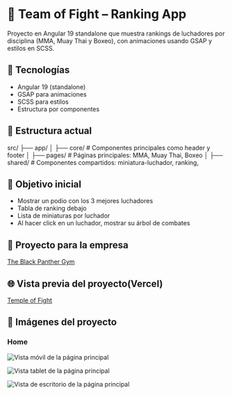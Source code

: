 # 🥊 Team of Fight – Ranking App

Proyecto en Angular 19 standalone que muestra rankings de luchadores por disciplina (MMA, Muay Thai y Boxeo), con animaciones usando GSAP y estilos en SCSS.

## 🚀 Tecnologías

- Angular 19 (standalone)
- GSAP para animaciones
- SCSS para estilos
- Estructura por componentes

## 📁 Estructura actual

src/
├── app/
│   ├── core/          # Componentes principales como header y footer
│   ├── pages/         # Páginas principales: MMA, Muay Thai, Boxeo
│   ├── shared/        # Componentes compartidos: miniatura-luchador, ranking,

## 🎯 Objetivo inicial

- Mostrar un podio con los 3 mejores luchadores
- Tabla de ranking debajo
- Lista de miniaturas por luchador
- Al hacer click en un luchador, mostrar su árbol de combates

## 🏢 Proyecto para la empresa

[The Black Panther Gym](https://theblackpanthergym.com/)

## 🌐 Vista previa del proyecto(Vercel)

[Temple of Fight](https://temple-of-fight.vercel.app/home)

## 📸 Imágenes del proyecto

### Home

![Vista móvil de la página principal](assets/responsive/home-mobile.webp "Vista móvil de la página principal")

![Vista tablet de la página principal](assets/responsive/home-tablet.webp "Vista tablet de la página principal")

![Vista de escritorio de la página principal](assets/responsive/home-desktop.webp "Vista de escritorio de la página principal")
